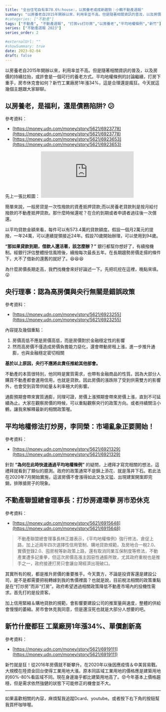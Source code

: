 ```yaml
---
title: "全台住宅自有率78.6%:house:，以房養老或成新趨勢｜小鶴不動產週報"
summary: "以房養老自2015年開辦以來，利用率並不高。但是隨著相關資訊的普及，以及房價的持續拉抬，或許會是一個可行的養老方式。平均地權條例的討論繼續，打房下重手，房市休克會如何？新竹工業廠房1年漲34%，這是合理還是瘋狂。"
#categories: ["不動產"]
tags: ["不動產", "不動產週報", "打房vs打炒房","以房養老","平均地權條例","新竹"]
series: ["不動產週報 2023"]
series_order: 2

#externalUrl: ""
#showSummary: true
date: 2023-02-04
draft: false
---
```

以房養老自2015年開辦以來，利用率並不高。但是隨著相關資訊的普及，以及房價的持續拉抬，或許會是一個可行的養老方式。平均地權條例的討論繼續，打房下重手，房市休克會如何？新竹工業廠房1年漲34%，這是合理還是瘋狂。今天就這幾個主題跟大家聊聊。

## 以房養老，是福利，還是債務陷阱? :confused:
參考資料：
- [https://money.udn.com/money/story/5621/6923778](https://money.udn.com/money/story/5621/6923778)
- [https://money.udn.com/money/story/5621/6923653](https://money.udn.com/money/story/5621/6923653)

先上一張比較圖：
![alt 以房養老vs一般房貸](https://pgw.udn.com.tw/gw/photo.php?u=https://uc.udn.com.tw/photo/2023/01/20/2/20031510.jpg&x=0&y=0&sw=0&sh=0&sl=W&fw=1050&exp=3600&exp=3600 "以房養老vs一般房貸")

簡單來說，一般房貸是一次性撥款的資產抵押貸款;而以房養老貸款則是按月給付撥款的不動產抵押貸款。那什麼時候還呢？在合約到期或者申請者過往後一次償還。

以平均貸款金額來看，每件可以有573.4萬的貸款額度。假設一個月2萬元的提撥，一年24萬，可以連續提領接近24年。假設70歲開始辦理，可以使用到94歲。

 **“那如果貸款到期，借款人還活著，該怎麼辦？”**
 銀行都幫你想好了，有續撥機制。經銀行評估整體授信風險後，續撥每次最長五年。在長期趨勢房價走揚的條件下，大不了借新的還舊的就好了。:satisfied::satisfied::satisfied:

 為什麼房價長期走高，我們找機會來好好論述一下。先把坑挖在這裡，晚點來填。:stuck_out_tongue_winking_eye:

 ## 央行理事：認為高房價與央行無關是錯誤政策
參考資料：
- [https://money.udn.com/money/story/5621/6923255](https://money.udn.com/money/story/5621/6923255)

內容提及幾個重點：
1. 房價高低不應是房價高低，而是房價對於金融穩定性的影響
2. 然而高房價不僅造成房價負擔能力惡化，還會帶動房租上漲，進一步推升通膨，也與金融穩定密切相關

**基於以上原因，央行不應將此責任推給其他部會。**

不動產的本質很特別，他同時是實質需求，也帶有金融商品的性質。因為大部分人購買不動產都會運用信用，也就是貸款。因此房價的漲跌除了受到供需雙方的影響外，也會受到貨幣供給量＆利率極大的影響。

通膨預期會帶來實質通膨，同理可證，房價上漲預期會帶來房價上漲，直到不可延續為止。大家在觀察房價的時候，可以重點觀察央行的政策方向。或者持續關注小鶴，讓我來解釋最新的相關政策喔。

## 平均地權修法打炒房，李同榮：市場亂象正要開始！
參考資料：
- [https://money.udn.com/money/story/5621/6921329](https://money.udn.com/money/story/5621/6921329)

針對
**“為何在此時快速通過平均地權條例”**
的疑問，上禮拜才寫完相關的想法，這禮拜就看到了類似的臆測。政府的政策通常不是錦上添花、就是落井下石。若此法在2020年7月開始實施，這波房價不會漲得如此又急又猛、出現建案開案即完銷，排隊搶房子的現象。

## 不動產聯盟總會理事長：打炒房連環拳 房市恐休克
參考資料：
- [https://money.udn.com/money/story/5621/6915648](https://money.udn.com/money/story/5621/6915648)

>不動產聯盟總會理事長林正雄表示，《平均地權條例》強行修法、倉促上路，加上近兩年四次選擇性信用管制、購地貸款規範，及房地合一稅2.0、實價登錄2.0、囤房稅等新政策上路，還有取消同業互保制度等修法，不動產業遭多記重拳，但這次房價高漲主因惡性通膨所致，尤其政府重稅也是推手之一，政府接連打房只會讓台灣經濟出現破口。

其實所有的稅，都是推升房價的重要推手。今天賣方，不論是投資客還是建設公司，是不是都需要把税轉嫁到我的售價裡面？也就是說，目前稅法相關的政策重點是在“打炒房”而非“打房”。政府希望透過相關政策降低不動產市場內的投機性需求。首先打的是投資客。

加上信用緊縮＆購地貸款的規範，會影響要建設公司的推案量與速度，整體的供給會慢慢的萎縮。房市會休克我同意，但是還沒死也就是大部分人想要的吧。

## 新竹什麼都狂 工業廠房1年漲34%、單價創新高
參考資料：
- [https://money.udn.com/money/story/5621/6919111](https://money.udn.com/money/story/5621/6919111)

新竹就是狂！從2016年房價就不斷攀升。在2020年以後因應疫情＆中美貿易戰。大規模在陸資金回台使得工業用地大漲。原本同區域工業用地的價格應是建築用地的60%-80%看區域不同。現在身邊幾乎都比建築用地高了。:worried:今年基本上價格趨穩，但是需求依然強健的狀態下可能修正的機會並不大。

---
如果喜歡相關的內容，麻煩幫我追蹤Dcard、youtube。或者按下右下角的按鈕幫我買杯咖啡喔。
